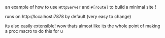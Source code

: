 an example of how to use `HttpServer` and `#[route]` to build a minimal site !

runs on http://localhost:7878 by default (very easy to change)

its also easily extensible! wow thats almost like its the whole point of making a proc macro to do this for u
